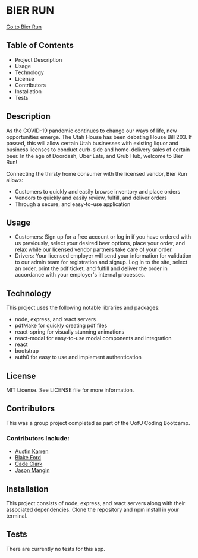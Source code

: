 # BIER RUN

[Go to Bier Run](https://bier-run.herokuapp.com/)

## **Table of Contents**

* Project Description
* Usage
* Technology
* License
* Contributors
* Installation
* Tests

## **Description**

As the COVID-19 pandemic continues to change our ways of life, new opportunities emerge. The Utah House has been debating House Bill 203. If passed, this will allow certain Utah businesses with existing liquor and business licenses to conduct curb-side and home-delivery sales of certain beer. In the age of Doordash, Uber Eats, and Grub Hub, welcome to Bier Run!

Connecting the thirsty home consumer with the licensed vendor, Bier Run allows:

* Customers to quickly and easily browse inventory and place orders
* Vendors to quickly and easily review, fulfill, and deliver orders
* Through a secure, and easy-to-use application

## **Usage**

* Customers: Sign up for a free account or log in if you have ordered with us previously, select your desired beer options, place your order, and relax while our licensed vendor partners take care of your order.
* Drivers: Your licensed employer will send your information for validation to our admin team for registration and signup. Log in to the site, select an order, print the pdf ticket, and  fulfill and deliver the order in accordance with your employer's internal processes.

## **Technology**

This project uses the following notable libraries and packages:

* node, express, and react servers
* pdfMake for quickly creating pdf files
* react-spring for visually stunning animations
* react-modal for easy-to-use modal components and integration
* react
* bootstrap
* auth0 for easy to use and implement authentication

## **License**

MIT License. See LICENSE file for more information.

## **Contributors**

This was a group project completed as part of the UofU Coding Bootcamp.

### **Contributors Include:**

* [Austin Karren](https://github.io/KarrenAD)
* [Blake Ford](https://github.io/blakeford1)
* [Cade Clark](https://github.io/cadeclark)
* [Jason Mangin](https://github.com/Jollyrgr83)

## **Installation**

This project consists of node, express, and react servers along with their associated dependencies. Clone the repository and npm install in your terminal.

## **Tests**

There are currently no tests for this app.
